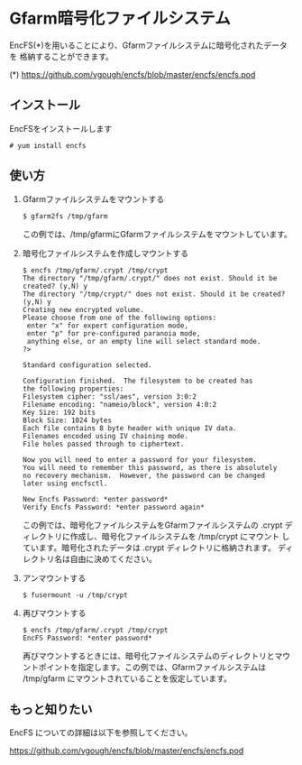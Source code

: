 # Gfarm暗号化ファイルシステム

EncFS(*)を用いることにより、Gfarmファイルシステムに暗号化されたデータを
格納することができます。

(*) https://github.com/vgough/encfs/blob/master/encfs/encfs.pod

## インストール

EncFSをインストールします

    # yum install encfs

## 使い方

1. Gfarmファイルシステムをマウントする

       $ gfarm2fs /tmp/gfarm

   この例では、/tmp/gfarmにGfarmファイルシステムをマウントしています。

2. 暗号化ファイルシステムを作成しマウントする

       $ encfs /tmp/gfarm/.crypt /tmp/crypt
       The directory "/tmp/gfarm/.crypt/" does not exist. Should it be created? (y,N) y
       The directory "/tmp/crypt/" does not exist. Should it be created? (y,N) y
       Creating new encrypted volume.
       Please choose from one of the following options:
        enter "x" for expert configuration mode,
        enter "p" for pre-configured paranoia mode,
        anything else, or an empty line will select standard mode.
       ?>
       
       Standard configuration selected.
       
       Configuration finished.  The filesystem to be created has
       the following properties:
       Filesystem cipher: "ssl/aes", version 3:0:2
       Filename encoding: "nameio/block", version 4:0:2
       Key Size: 192 bits
       Block Size: 1024 bytes
       Each file contains 8 byte header with unique IV data.
       Filenames encoded using IV chaining mode.
       File holes passed through to ciphertext.
       
       Now you will need to enter a password for your filesystem.
       You will need to remember this password, as there is absolutely
       no recovery mechanism.  However, the password can be changed
       later using encfsctl.
       
       New Encfs Password: *enter password*
       Verify Encfs Password: *enter password again*

   この例では、暗号化ファイルシステムをGfarmファイルシステムの .crypt
   ディレクトリに作成し、暗号化ファイルシステムを /tmp/crypt にマウント
   しています。暗号化されたデータは .crypt ディレクトリに格納されます。
   ディレクトリ名は自由に決めてください。

3. アンマウントする

       $ fusermount -u /tmp/crypt

4. 再びマウントする

       $ encfs /tmp/gfarm/.crypt /tmp/crypt
       EncFS Password: *enter password*

   再びマウントするときには、暗号化ファイルシステムのディレクトリとマウ
   ントポイントを指定します。この例では、Gfarmファイルシステムは
   /tmp/gfarm にマウントされていることを仮定しています。

## もっと知りたい

EncFS についての詳細は以下を参照してください。

https://github.com/vgough/encfs/blob/master/encfs/encfs.pod
